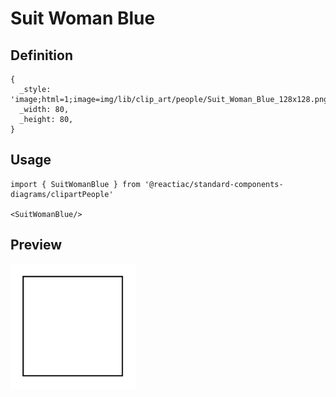 # Suit Woman Blue

## Definition

```
{
  _style: 'image;html=1;image=img/lib/clip_art/people/Suit_Woman_Blue_128x128.pngstrokeColor=none;',
  _width: 80,
  _height: 80,
}
```

## Usage

```
import { SuitWomanBlue } from '@reactiac/standard-components-diagrams/clipartPeople'

<SuitWomanBlue/>
```

## Preview

<img src="./suit-woman-blue.png" width="200"/>
